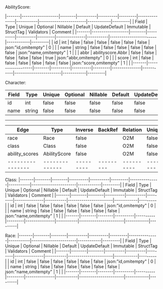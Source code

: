AbilityScore:

|-------|-------------------|--------|----------|----------|---------|---------------|-----------|------------------------|------------|---------|
| Field |       Type        | Unique | Optional | Nillable | Default | UpdateDefault | Immutable |       StructTag        | Validators | Comment |
|-------|-------------------|--------|----------|----------|---------|---------------|-----------|------------------------|------------|---------|
| id    | int               | false  | false    | false    | false   | false         | false     | json:"id,omitempty"    |          0 |         |
| name  | string            | false  | false    | false    | false   | false         | false     | json:"name,omitempty"  |          1 |         |
| abbr  | abilityscore.Abbr | false  | false    | false    | false   | false         | true      | json:"abbr,omitempty"  |          0 |         |
| score | int               | false  | false    | false    | false   | false         | false     | json:"score,omitempty" |          1 |         |
|-------|-------------------|--------|----------|----------|---------|---------------|-----------|------------------------|------------|---------|
	
Character:

| Field |  Type  | Unique | Optional | Nillable | Default | UpdateDefault | Immutable |       StructTag       | Validators | Comment |
|-------|--------|--------|----------|----------|---------|---------------|-----------|-----------------------|------------|---------|
| id    | int    | false  | false    | false    | false   | false         | false     | json:"id,omitempty"   |          0 |         |
| name  | string | false  | false    | false    | false   | false         | false     | json:"name,omitempty" |          1 |         |

---

|      Edge      |     Type     | Inverse | BackRef | Relation | Unique | Optional | Comment |
|----------------|--------------|---------|---------|----------|--------|----------|---------|
| race           | Race         | false   |         | O2M      | false  | true     |         |
| class          | Class        | false   |         | O2M      | false  | true     |         |
| ability_scores | AbilityScore | false   |         | O2M      | false  | true     |         |
|----------------|--------------|---------|---------|----------|--------|----------|---------|
	
Class:
	|-------|--------|--------|----------|----------|---------|---------------|-----------|-----------------------|------------|---------|
	| Field |  Type  | Unique | Optional | Nillable | Default | UpdateDefault | Immutable |       StructTag       | Validators | Comment |
	|-------|--------|--------|----------|----------|---------|---------------|-----------|-----------------------|------------|---------|
	| id    | int    | false  | false    | false    | false   | false         | false     | json:"id,omitempty"   |          0 |         |
	| name  | string | false  | false    | false    | false   | false         | false     | json:"name,omitempty" |          1 |         |
	|-------|--------|--------|----------|----------|---------|---------------|-----------|-----------------------|------------|---------|
	
Race:
	|-------|--------|--------|----------|----------|---------|---------------|-----------|-----------------------|------------|---------|
	| Field |  Type  | Unique | Optional | Nillable | Default | UpdateDefault | Immutable |       StructTag       | Validators | Comment |
	|-------|--------|--------|----------|----------|---------|---------------|-----------|-----------------------|------------|---------|
	| id    | int    | false  | false    | false    | false   | false         | false     | json:"id,omitempty"   |          0 |         |
	| name  | string | false  | false    | false    | false   | false         | false     | json:"name,omitempty" |          1 |         |
	|-------|--------|--------|----------|----------|---------|---------------|-----------|-----------------------|------------|---------|
	
